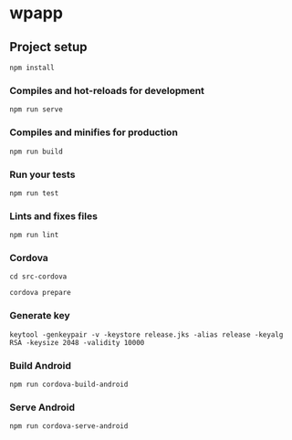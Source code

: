 # wpapp

## Project setup
```
npm install
```

### Compiles and hot-reloads for development
```
npm run serve
```

### Compiles and minifies for production
```
npm run build
```

### Run your tests
```
npm run test
```

### Lints and fixes files
```
npm run lint
```

### Cordova
```
cd src-cordova

cordova prepare
```

### Generate key
```
keytool -genkeypair -v -keystore release.jks -alias release -keyalg RSA -keysize 2048 -validity 10000
```

### Build Android
```
npm run cordova-build-android
```

### Serve Android
```
npm run cordova-serve-android
```
